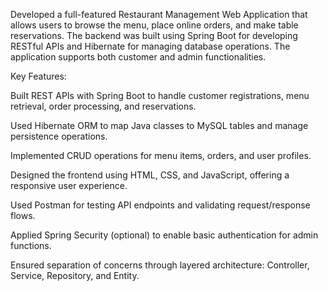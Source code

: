 Developed a full-featured Restaurant Management Web Application that allows users to browse the menu, place online orders, and make table reservations. The backend was built using Spring Boot for developing RESTful APIs and Hibernate for managing database operations. The application supports both customer and admin functionalities.

Key Features:

Built REST APIs with Spring Boot to handle customer registrations, menu retrieval, order processing, and reservations.

Used Hibernate ORM to map Java classes to MySQL tables and manage persistence operations.

Implemented CRUD operations for menu items, orders, and user profiles.

Designed the frontend using HTML, CSS, and JavaScript, offering a responsive user experience.

Used Postman for testing API endpoints and validating request/response flows.

Applied Spring Security (optional) to enable basic authentication for admin functions.

Ensured separation of concerns through layered architecture: Controller, Service, Repository, and Entity.
